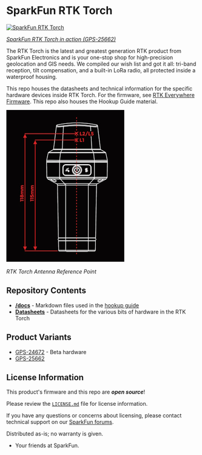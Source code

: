 SparkFun RTK Torch
========================================

[![SparkFun RTK Torch](https://cdn.sparkfun.com//assets/parts/2/4/9/9/7/GPS-24672-Action-4.jpg)](https://www.sparkfun.com/products/25662)

[*SparkFun RTK Torch in action (GPS-25662)*](https://www.sparkfun.com/products/25662)

The RTK Torch is the latest and greatest generation RTK product from SparkFun Electronics and is your one-stop shop for high-precision geolocation and GIS needs. We compiled our wish list and got it all: tri-band reception, tilt compensation, and a built-in LoRa radio, all protected inside a waterproof housing.

This repo houses the datasheets and technical information for the specific hardware devices inside RTK Torch. For the firmware, see [RTK Everywhere Firmware](https://github.com/sparkfun/SparkFun_RTK_Everywhere_Firmware). This repo also houses the Hookup Guide material.

[![RTK Torch Antenna Reference Point](RTK-Torch-ARP-Small.jpg)](RTK-Torch-ARP.jpg)

*RTK Torch Antenna Reference Point*

Repository Contents
-------------------

* **[/docs](/docs/)** - Markdown files used in the [hookup guide](https://docs.sparkfun.com/SparkFun_RTK_Torch/)
* **[Datasheets](/Datasheets)** - Datasheets for the various bits of hardware in the RTK Torch

Product Variants
----------------

* [GPS-24672](https://www.sparkfun.com/products/24672) - Beta hardware
* [GPS-25662](https://www.sparkfun.com/products/25662)

License Information
-------------------

This product's firmware and this repo are ***open source***!

Please review the [`LICENSE.md`](./LICENSE.md) file for license information.

If you have any questions or concerns about licensing, please contact technical support on our [SparkFun forums](https://forum.sparkfun.com/viewforum.php?f=152).

Distributed as-is; no warranty is given.

- Your friends at SparkFun.
